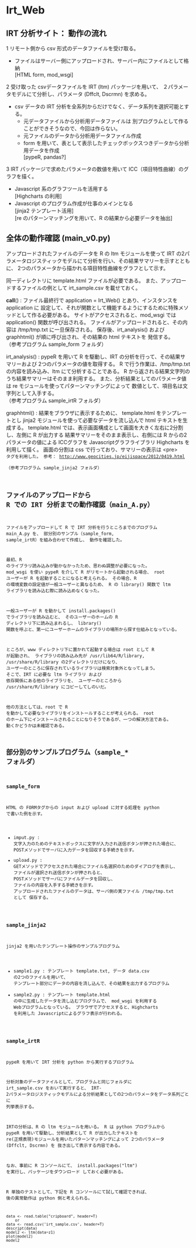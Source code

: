 # Irt_Web

## IRT 分析サイト： 動作の流れ

1 リモート側から csv 形式のデータファイルを受け取る。  
  - ファイルはサーバー側にアップロードされ、サーバー内にファイルとして格納  
  [HTML form, mod_wsgi]
  
2 受け取った csvデータファイルを IRT (ltm) パッケージを用いて、
２パラメータモデルにて分析し、パラメータ (Dffclt, Dscrmn) を求める。  
  - csv データの IRT 分析を全系列からだけでなく、データ系列を選択可能とする。
    + 元データファイルから分析用データファイルは
別プログラムとして作ることができそうなので、今回は作らない。  
    + 元ファイルのデータから分析用データファイル作成  
    + form を用いて、表として表示したチェックボックスつきデータから分析用データを作成  
[pypeR, pandas?]

3 IRT パッケージで求めたパラメータの数値を用いて ICC（項目特性曲線）のグラフを描く。  
  - Javascript 系のグラフツールを活用する  
  [Highcharts の利用]  
  - Javascript のプログラム作成が仕事のメインとなる  
  [jinja2 テンプレート活用]  
    [re のパターンマッチングを用いて、R の結果から必要データを抽出]

## 全体の動作確認 (main_v0.py) ##

アップロードされたファイルのデータを R の ltm モジュールを使って 
IRT の2パラメータロジスティックモデルにて分析を行い、その結果サマリーを示すとともに、
2つのパラメータから描かれる項目特性曲線をグラフとして示す。

同一ディレクトリに template.html ファイルが必要である。
また、アップロードするファイルの例として irt_sample.csv を載せておく。

__call__() : ファイル最終行で application = Irt_Web() とあり、インスタンスを application に
設定して、それが関数として機能するようにするために特殊メソッドとして作る必要がある。
サイトがアクセスされると、mod_wsgi では application() 関数が呼び出される。
ファイルがアップロードされると、その内容は /tmp/tmp.txt に一旦保存される。
保存後、irt_analysis() および graphhtml() が順に呼び出され、その結果の html テキストを
発信する。  
（参考プログラム sample_form フォルダ）

irt_analysis() : pypeR を用いて R を駆動し、IRT の分析を行って、その結果サマリーおよび
2つのパラメータの値を取得する。
R で行う作業は、/tmp/tmp.txt の内容を読み込み、ltm にて分析することである。
R から返される結果文字列のうち結果サマリーはそのまま利用する。
また、分析結果としてのパラメータ値は re モジュールを使ってパターンマッチングによって
数値として、項目名は文字列として入手する。  
（参考プログラム sample_irtR フォルダ）

graphhtml() : 結果をブラウザに表示するために、 template.html をテンプレートとし 
jinja2 モジュールを使って必要なデータを流し込んで html テキストを生成する。
template.html では、表示画面構成として画面を大きく左右に2分割し、左側に R が出力する
結果サマリーをそのまま表示し、右側には R からの2パラメータの値による ICCグラフを
Javascriptグラフライブラリ Highcharts を利用して描く。
画面の分割は css で行っており、サマリーの表示は \<pre><code> タグを利用した。
参考： http://www.geocities.jp/eijispace/2012/0419.html  
（参考プログラム sample_jinja2 フォルダ）

## ファイルのアップロードから R での IRT 分析までの動作確認（main_A.py）

ファイルをアップロードして R で IRT 分析を行うところまでのプログラム main_A.py を、
部分別のサンプル（sample_form, sample_irtR）を組み合わせて作成し、
動作を確認した。

最初、R のライブラリ読み込みが動かなかったため、思わぬ調整が必要になった。
mod_wsgi を使い pypeR を介して R がリモートから起動される場合、
root ユーザーが R を起動することになると考えられる。
その場合、R の環境変数の設定値が一般ユーザーと異なるため、
R の library() 関数で ltm ライブラリを読み込む際に読み込めなくなった。

一般ユーザーが R を動かして install.packages() でライブラリを読み込むと、
そのユーザーのホームの R ディレクトリ下に読み込まれるし、
library() 関数を呼ぶと、第一にユーザーホームのライブラリの場所から探す仕組みとなっている。

ところが、www ディレクトリ下に置かれて起動する場合は root として R が起動され、
ライブラリの読み込み先が /usr/lib64/R/library, /usr/share/R/library の2ディレクトリだけになり、
ユーザーのところに保存されているライブラリは検索対象外となってしまう。
そこで、IRT に必要な ltm ライブラリ および 依存関係にある他のライブラリを、
ユーザーのところから /usr/share/R/library にコピーしてしのいだ。

他の方法としては、root で R を動かして必要なライブラリをインストールすることが考えられる。
root のホーム下にインストールされることになりそうであるが、一つの解決方法である。
動くかどうかは未確認である。

    
    
## 部分別のサンプルプログラム（sample_* フォルダ）

### sample_form

HTML の FORMタグからの input および upload に対する処理を
python で書いた例を示す。

  * imput.py : 文字入力のためのテキストボックスに文字が入力され送信ボタンが押された場合に、
POSTメソッドでサーバに入力データを回収する手続きを示す。  
  * upload.py : GETメソッドでアクセスされた場合にファイル名選択のためのダイアログを表示し、
ファイルが選択され送信ボタンが押されると、 POSTメソッドでサーバにファイルデータを回収し、 
ファイルの内容を入手する手続きを示す。
アップロードされたファイルのデータは、サーバ側の実ファイル /tmp/tmp.txt として
保存する。


### sample_jinja2

jinja2 を用いたテンプレート操作のサンプルプログラム

  * sample1.py : テンプレート template.txt, データ data.csv の2つのファイルを用いて、
テンプレート部分にデータの内容を流し込んで、その結果を出力するプログラム  
  * sample2.py : テンプレート template.html の中に生成したデータを流し込むプログラムで、
mod_wsgi を利用する Webプログラムとなっている。
ブラウザでアクセスすると、Highcharts を利用した Javascriptによるグラフ表示が行われる。

### sample_irtR

pypeR を用いて IRT 分析を python から実行するプログラム

分析対象のデータファイルとして、プログラムと同じフォルダに irt_sample.csv をおいて実行すると、
IRT- 2パラメータロジスティックモデルによる分析結果としての2つのパラメータをデータ系列ごとに
列挙表示する。

IRTの分析は、R の ltm モジュールを用いる。
R は python プログラムから pypeR を用いて駆動し、分析結果として R が出力したテキストを 
re(正規表現)モジュールを用いたパターンマッチングによって 2つのパラメータ (Dffclt, Dscrmn) を 
抜き出して表示する内容である。

なお、事前に R コンソールにて、 install.packages("ltm") を実行し、パッケージをダウンロード
しておく必要がある。

R 単独のテストとして、下記を R コンソールにて試して確認できれば、
後の異常動作は python 側と考えられる。

    data <- read.table("cripboard", header=T)
        or
    data <- read.csv('irt_sample.csv', header=T)
    descript(data)
    model2 <- ltm(data~z1)
    plot(model2)
    model2

    


